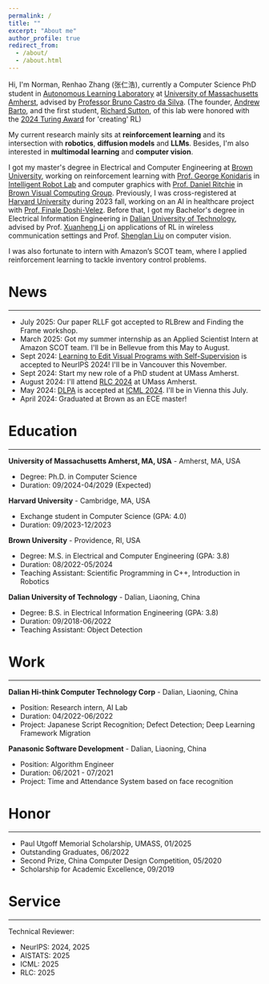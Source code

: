 ```yaml
---
permalink: /
title: ""
excerpt: "About me"
author_profile: true
redirect_from: 
  - /about/
  - /about.html
---
```


Hi, I'm Norman, Renhao Zhang (张仁浩), currently a Computer Science PhD student in [Autonomous Learning Laboratory](https://all.cs.umass.edu/) at [University of Massachusetts Amherst](https://www.umass.edu/), advised by [Professor Bruno Castro da Silva](https://people.cs.umass.edu/~bsilva/). (The founder, [Andrew Barto](https://people.cs.umass.edu/~barto/), and the first student, [Richard Sutton](http://www.incompleteideas.net/), of this lab were honored with the [2024 Turing Award](https://awards.acm.org/about/2024-turing) for 'creating' RL)

My current research mainly sits at **reinforcement learning** and its intersection with **robotics**, **diffusion models** and **LLMs**. Besides, I'm also interested in **multimodal learning** and **computer vision**.

I got my master's degree in Electrical and Computer Engineering at [Brown University](https://www.brown.edu/), working on reinforcement learning with [Prof. George Konidaris](https://cs.brown.edu/people/gdk/) in [Intelligent Robot Lab](http://irl.cs.brown.edu/) and computer graphics with [Prof. Daniel Ritchie](https://dritchie.github.io/) in [Brown Visual Computing Group](https://visual.cs.brown.edu/). Previously, I was cross-registered at [Harvard University](https://www.harvard.edu/) during 2023 fall, working on an AI in healthcare project with [Prof. Finale Doshi-Velez](https://finale.seas.harvard.edu/). Before that, I got my Bachelor's degree in Electrical Information Engineering in [Dalian University of Technology](https://en.dlut.edu.cn/), advised by Prof. [Xuanheng Li](http://faculty.dlut.edu.cn/2018011001/en/index.htm) on applications of RL in wireless communication settings and Prof. [Shenglan Liu](http://faculty.dlut.edu.cn/liushenglan/en/index.htm) on computer vision.

I was also fortunate to intern with Amazon’s SCOT team, where I applied reinforcement learning to tackle inventory control problems.


News
======
---
- July 2025: Our paper RLLF got accepted to RLBrew and Finding the Frame workshop.
- March 2025: Got my summer internship as an Applied Scientist Intern at Amazon SCOT team. I'll be in Bellevue from this May to August. 
- Sept 2024: [Learning to Edit Visual Programs with Self-Supervision](https://arxiv.org/abs/2406.02383) is accepted to NeurIPS 2024! I'll be in Vancouver this November.
- Sept 2024: Start my new role of a PhD student at UMass Amherst.
- August 2024: I'll attend [RLC 2024](https://rl-conference.cc/organizers.html) at UMass Amherst.
- May 2024: [DLPA](https://arxiv.org/abs/2404.03037) is accepted at [ICML 2024](https://icml.cc/). I'll be in Vienna this July.
- April 2024: Graduated at Brown as an ECE master!



Education
======
---
**University of Massachusetts Amherst, MA, USA** - Amherst, MA, USA
- Degree: Ph.D. in Computer Science
- Duration: 09/2024-04/2029 (Expected)

**Harvard University** - Cambridge, MA, USA
- Exchange student in Computer Science (GPA: 4.0)
- Duration: 09/2023-12/2023

**Brown University** - Providence, RI, USA
- Degree: M.S. in Electrical and Computer Engineering (GPA: 3.8)
- Duration: 08/2022-05/2024 
- Teaching Assistant: Scientific Programming in C++, Introduction in Robotics

**Dalian University of Technology** - Dalian, Liaoning, China
- Degree: B.S. in Electrical Information Engineering (GPA: 3.8)
- Duration: 09/2018-06/2022
- Teaching Assistant: Object Detection



Work
======
---
**Dalian Hi-think Computer Technology Corp** - Dalian, Liaoning, China
- Position: Research intern, AI Lab
- Duration: 04/2022-06/2022
- Project: Japanese Script Recognition; Defect Detection; Deep Learning Framework Migration

**Panasonic Software Development** - Dalian, Liaoning, China
- Position: Algorithm Engineer
- Duration: 06/2021 - 07/2021
- Project: Time and Attendance System based on face recognition


Honor
======
---
- Paul Utgoff Memorial Scholarship, UMASS, 01/2025
- Outstanding Graduates, 06/2022
- Second Prize, China Computer Design Competition, 05/2020
- Scholarship for Academic Excellence, 09/2019

Service
======
---
Technical Reviewer:
- NeurIPS: 2024, 2025
- AISTATS: 2025
- ICML: 2025
- RLC: 2025


